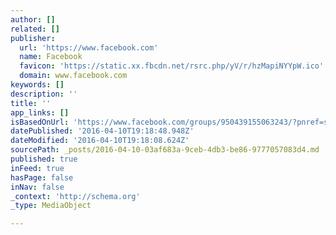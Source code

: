 ```yaml
---
author: []
related: []
publisher:
  url: 'https://www.facebook.com'
  name: Facebook
  favicon: 'https://static.xx.fbcdn.net/rsrc.php/yV/r/hzMapiNYYpW.ico'
  domain: www.facebook.com
keywords: []
description: ''
title: ''
app_links: []
isBasedOnUrl: 'https://www.facebook.com/groups/950439155063243/?pnref=story'
datePublished: '2016-04-10T19:18:48.948Z'
dateModified: '2016-04-10T19:18:08.624Z'
sourcePath: _posts/2016-04-10-03af683a-9ceb-4db3-be86-9777057083d4.md
published: true
inFeed: true
hasPage: false
inNav: false
_context: 'http://schema.org'
_type: MediaObject

---
```

